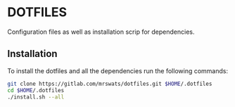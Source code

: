 # DOTFILES

Configuration files as well as installation scrip for dependencies.

## Installation

To install the dotfiles and all the dependencies run the following commands:
```bash
git clone https://gitlab.com/mrswats/dotfiles.git $HOME/.dotfiles
cd $HOME/.dotfiles
./install.sh --all
```
